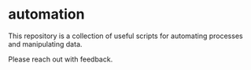 # automation

This repository is a collection of useful scripts for automating processes and manipulating data.

Please reach out with feedback.
